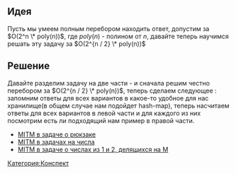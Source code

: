 ## Идея

Пусть мы умеем полным перебором находить ответ, допустим за $O(2^n \*
poly(n))$, где $poly(n)$ - полином от $n$, давайте теперь научимся
решать эту задачу за $O(2^{n / 2} \* poly(n))$

## Решение

Давайте разделим задачу на две части - и сначала решим честно перебором
за $O(2^{n / 2} \* poly(n))$, теперь сделаем следующее : запомним
ответы для всех вариантов в какое-то удобное для нас хранилище(в
общем случае нам подойдет hash-map), теперь насчитаем ответы для всех
вариантов в левой части и для каждого из них посмотрим есть ли
подходящий нам пример в правой части.

  - [MITM в задаче о рюкзаке](MITM_в_задаче_о_рюкзаке "wikilink")
  - [MITM в задачах на числа](MITM_в_задачах_на_числа "wikilink")
  - [MITM в задаче о числах из 1 и 2, делящихся на
    M](MITM_в_задаче_о_числах_из_1_и_2,_делящихся_на_M "wikilink")

[Категория:Конспект](Категория:Конспект "wikilink")